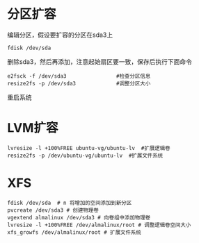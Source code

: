 # 分区扩容

编辑分区，假设要扩容的分区在sda3上

```shell
fdisk /dev/sda
```

删除sda3，然后再添加，注意起始扇区要一致，保存后执行下面命令

```shell
e2fsck -f /dev/sda3                #检查分区信息
resize2fs -p /dev/sda3             #调整分区大小
```

重启系统

# LVM扩容

```shell
lvresize -l +100%FREE ubuntu-vg/ubuntu-lv  #扩展逻辑卷
resize2fs -p /dev/ubuntu-vg/ubuntu-lv  #扩展文件系统
```



# XFS

```shell
fdisk /dev/sda  # n 将增加的空间添加到新分区
pvcreate /dev/sda3 # 创建物理卷
vgextend almalinux /dev/sda3 # 向卷组中添加物理卷
lvresize -l +100%FREE /dev/almalinux/root # 调整逻辑卷空间大小
xfs_growfs /dev/almalinux/root # 扩展文件系统
```


